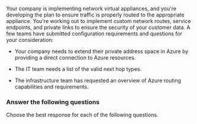 Your company is implementing network virtual appliances, and you're developing the plan to ensure traffic is properly routed to the appropriate appliance. You're working out to implement custom network routes, service endpoints, and private links to ensure the security of your customer data. A few teams have submitted configuration requirements and questions for your consideration:

- Your company needs to extend their private address space in Azure by providing a direct connection to Azure resources.

- The IT team needs a list of the valid next hop types.

- The infrastructure team has requested an overview of Azure routing capabilities and requirements.

### Answer the following questions

Choose the best response for each of the following questions. 